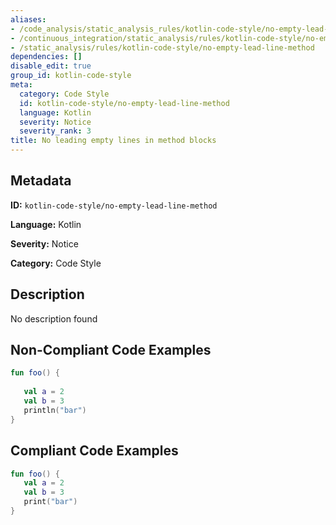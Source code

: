 ```yaml
---
aliases:
- /code_analysis/static_analysis_rules/kotlin-code-style/no-empty-lead-line-method
- /continuous_integration/static_analysis/rules/kotlin-code-style/no-empty-lead-line-method
- /static_analysis/rules/kotlin-code-style/no-empty-lead-line-method
dependencies: []
disable_edit: true
group_id: kotlin-code-style
meta:
  category: Code Style
  id: kotlin-code-style/no-empty-lead-line-method
  language: Kotlin
  severity: Notice
  severity_rank: 3
title: No leading empty lines in method blocks
---
```

<!--  SOURCED FROM https://github.com/DataDog/datadog-static-analyzer-rule-docs -->


## Metadata
**ID:** `kotlin-code-style/no-empty-lead-line-method`

**Language:** Kotlin

**Severity:** Notice

**Category:** Code Style

## Description
No description found

## Non-Compliant Code Examples
```kotlin
fun foo() {
   
   val a = 2
   val b = 3
   println("bar")
}
```

## Compliant Code Examples
```kotlin
fun foo() {
   val a = 2
   val b = 3
   print("bar")
}
```
